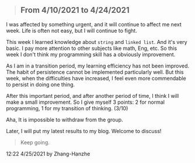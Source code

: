 > ## From 4/10/2021 to 4/24/2021

I was affected by something urgent, and it will continue to affect me next week. Life is often not easy, but I will continue to fight.

This week I learned knowledge about `string` and `linked list`. And it's very basic. I pay more attention to other subjects like math, Eng, etc. So this week I don't think my programming skill has a obviously improvement.

As I am in a transition period, my learning efficiency has not been improved. The habit of persistence cannot be implemented particularly well. But this week, when the difficulties have increased, I feel even more commendable to persist in doing one thing.

After this important period, and after another period of time, I think I will make a small improvement. So I give myself 3 points: 2 for normal programming, 1 for my transition of thinking. (3/10)

Aha, It is impossible to withdraw from the group.

Later, I will put my latest results to my blog. Welcome to discuss!

> Keep going.

12:22 4/25/2021 by Zhang-Hanzhe